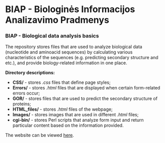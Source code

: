 # BIAP - Biologinės Informacijos Analizavimo Pradmenys

### **BIAP** - Biological data analysis basics

The repository stores files that are used to analyze biological data (nucleotide and aminoacid sequences) by calculating various characteristics
of the sequences (e.g. predicting secondary structure and etc.), and provide biology-related information in one place.

**Directory descriptions:**

- **CSS/** - stores *.css* files that define page styles;
- **Errors/** - stores *.html* files that are displayed when certain form-related errors occur;
- **GOR/** - stores files that are used to predict the secondary structure of proteins;
- **HTML_files/** - stores *.html* files of the webpage;
- **Images/** - stores images that are used in different *.html* files;
- **cgi-bin/** - stores Perl scripts that analyze form input and return particular content based on the information provided.

The website can be viewed [here](link).
